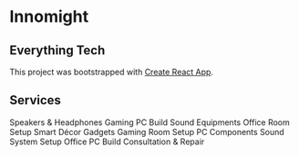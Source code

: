 # Innomight
## Everything Tech

This project was bootstrapped with [Create React App](https://github.com/facebook/create-react-app).

## Services

Speakers & Headphones
Gaming PC Build
Sound Equipments
Office Room Setup
Smart Décor Gadgets
Gaming Room Setup
PC Components
Sound System Setup
Office PC Build
Consultation & Repair
